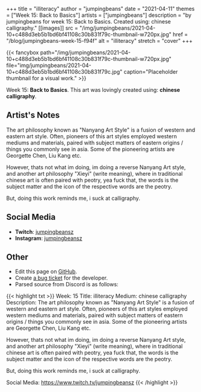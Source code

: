 +++
title =       "illiteracy"
author =      "jumpingbeans"
date =        "2021-04-11"
themes =      ["Week 15: Back to Basics"]
artists =     ["jumpingbeans"]
description = "by jumpingbeans for week 15: Back to Basics. Created using: chinese calligraphy."
[[images]]
              src = "/img/jumpingbeans/2021-04-10+c488d3eb5b1bd6bf41108c30b831f79c-thumbnail-w720px.jpg"
              href = "/blog/jumpingbeans-week-15-f94f"
              alt = "illiteracy"
              stretch = "cover"
+++


{{< fancybox path="/img/jumpingbeans/2021-04-10+c488d3eb5b1bd6bf41108c30b831f79c-thumbnail-w720px.jpg" file="img/jumpingbeans/2021-04-10+c488d3eb5b1bd6bf41108c30b831f79c.jpg" caption="Placeholder thumbnail for a visual work." >}}


Week 15: **Back to Basics**. This art was lovingly created using: **chinese calligraphy**.

## Artist's Notes

The art philosophy known as "Nanyang Art Style" is a fusion of western and eastern art style. Often, pioneers of this art styles employed western mediums and materials, paired with subject matters of eastern origins / things you commonly see in asia. Some of the pioneering artists are Georgette Chen, Liu Kang etc. 

However, thats not what im doing, im doing a reverse Nanyang Art style, and another art philosophy "Xieyi" (write meaning), where in traditional chinese art is often paired with peotry, yea fuck that, the words is the subject matter and the icon of the respective words are the peotry. 

But, doing this work reminds me, i suck at calligraphy.

## Social Media

- **Twitch**: <a href='https://twitch.tv/jumpingbeansz' target='_blank'>jumpingbeansz</a>
- **Instagram**: <a href='https://instagram.com/jumpingbeansz' target='_blank'>jumpingbeansz</a>

## Other

- Edit this page on [GitHub](https://github.com/teaminkling/web-refresh/edit/main/content/blog/jumpingbeans-week-15-f94f.md).
- Create [a bug ticket](https://github.com/teaminkling/web-refresh/issues/new?assignees=&labels=bug&template=problem-report.md&title=) for the developer.
- Parsed source from Discord is as follows:

{{< highlight txt >}}
Week: 15
Title:  illiteracy
Medium:  chinese calligraphy 
Description: The art philosophy known as "Nanyang Art Style" is a fusion of western and eastern art style. Often, pioneers of this art styles employed western mediums and materials, paired with subject matters of eastern origins / things you commonly see in asia. Some of the pioneering artists are Georgette Chen, Liu Kang etc. 

However, thats not what im doing, im doing a reverse Nanyang Art style, and another art philosophy "Xieyi" (write meaning), where in traditional chinese art is often paired with peotry, yea fuck that, the words is the subject matter and the icon of the respective words are the peotry. 

But, doing this work reminds me, i suck at calligraphy. 

Social Media: https://www.twitch.tv/jumpingbeansz
{{< /highlight >}}